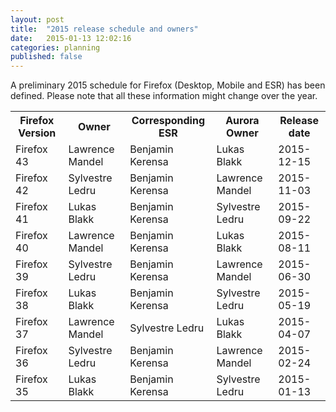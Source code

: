 ```yaml
---
layout: post
title:  "2015 release schedule and owners"
date:   2015-01-13 12:02:16
categories: planning
published: false
---
```


A preliminary 2015 schedule for Firefox (Desktop, Mobile and ESR) has been defined.
Please note that all these information might change over the year.

<table>
<tr>
<th>Firefox Version
</th>
<th>Owner
</th>
<th>Corresponding ESR
</th>
<th>Aurora Owner
</th>
<th>Release date
</th></tr>
<tr>
<td>Firefox 43
</td>
<td>Lawrence Mandel
</td>
<td>Benjamin Kerensa
</td>
<td>Lukas Blakk
</td>
<td>2015-12-15
</td></tr>
<tr>
<td>Firefox 42
</td>
<td>Sylvestre Ledru
</td>
<td>Benjamin Kerensa
</td>
<td>Lawrence Mandel
</td>
<td>2015-11-03
</td></tr>
<tr>
<td>Firefox 41
</td>
<td>Lukas Blakk
</td>
<td>Benjamin Kerensa
</td>
<td>Sylvestre Ledru
</td>
<td>2015-09-22
</td></tr>
<tr>
<td>Firefox 40
</td>
<td>Lawrence Mandel
</td>
<td>Benjamin Kerensa
</td>
<td>Lukas Blakk
</td>
<td>2015-08-11
</td></tr>
<tr>
<td>Firefox 39
</td>
<td>Sylvestre Ledru
</td>
<td>Benjamin Kerensa
</td>
<td>Lawrence Mandel
</td>
<td>2015-06-30
</td></tr>
<tr>
<td>Firefox 38
</td>
<td>Lukas Blakk
</td>
<td>Benjamin Kerensa
</td>
<td>Sylvestre Ledru
</td>
<td>2015-05-19
</td></tr>
<tr>
<td>Firefox 37
</td>
<td>Lawrence Mandel
</td>
<td>Sylvestre Ledru
</td>
<td>Lukas Blakk
</td>
<td>2015-04-07
</td></tr>
<tr>
<td>Firefox 36
</td>
<td>Sylvestre Ledru
</td>
<td>Benjamin Kerensa
</td>
<td>Lawrence Mandel
</td>
<td>2015-02-24
</td></tr>
<tr>
<td>Firefox 35
</td>
<td>Lukas Blakk
</td>
<td>Benjamin Kerensa
</td>
<td>Sylvestre Ledru
</td>
<td>2015-01-13
</td></tr></table>
